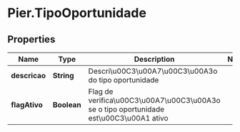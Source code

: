 # Pier.TipoOportunidade

## Properties
Name | Type | Description | Notes
------------ | ------------- | ------------- | -------------
**descricao** | **String** | Descri\u00C3\u00A7\u00C3\u00A3o do tipo oportunidade | 
**flagAtivo** | **Boolean** | Flag de verifica\u00C3\u00A7\u00C3\u00A3o se o tipo oportunidade est\u00C3\u00A1 ativo | 


